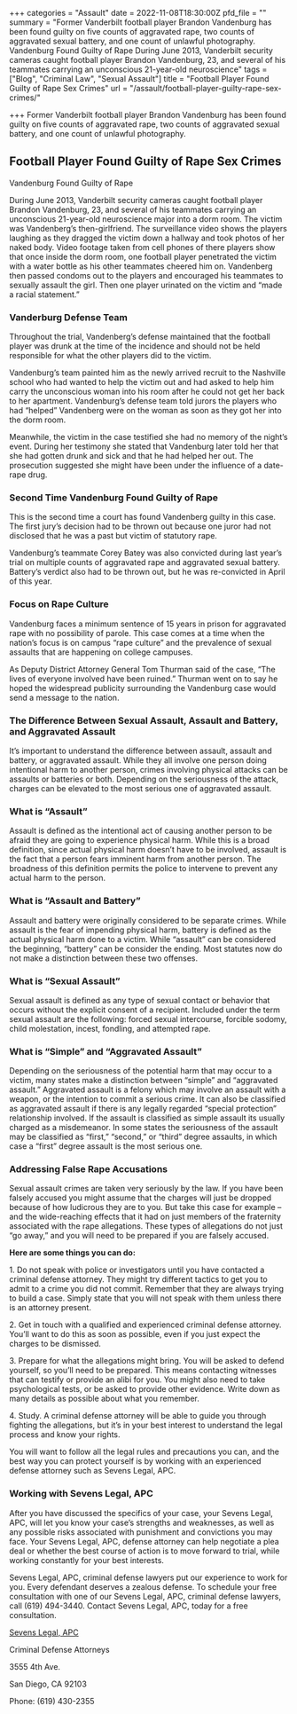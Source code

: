 +++
categories = "Assault"
date = 2022-11-08T18:30:00Z
pfd_file = ""
summary = "Former Vanderbilt football player Brandon Vandenburg has been found guilty on five counts of aggravated rape, two counts of aggravated sexual battery, and one count of unlawful photography. Vandenburg Found Guilty of Rape During June 2013, Vanderbilt security cameras caught football player Brandon Vandenburg, 23, and several of his teammates carrying an unconscious 21-year-old neuroscience"
tags = ["Blog", "Criminal Law", "Sexual Assault"]
title = "Football Player Found Guilty of Rape Sex Crimes"
url = "/assault/football-player-guilty-rape-sex-crimes/"

+++
Former Vanderbilt football player Brandon Vandenburg has been found guilty on five counts of aggravated rape, two counts of aggravated sexual battery, and one count of unlawful photography.

## Football Player Found Guilty of Rape Sex Crimes

Vandenburg Found Guilty of Rape

During June 2013, Vanderbilt security cameras caught football player Brandon Vandenburg, 23, and several of his teammates carrying an unconscious 21-year-old neuroscience major into a dorm room. The victim was Vandenberg’s then-girlfriend. The surveillance video shows the players laughing as they dragged the victim down a hallway and took photos of her naked body. Video footage taken from cell phones of there players show that once inside the dorm room, one football player penetrated the victim with a water bottle as his other teammates cheered him on. Vandenberg then passed condoms out to the players and encouraged his teammates to sexually assault the girl. Then one player urinated on the victim and “made a racial statement.”

### Vanderburg Defense Team

Throughout the trial, Vandenberg’s defense maintained that the football player was drunk at the time of the incidence and should not be held responsible for what the other players did to the victim.

Vandenburg’s team painted him as the newly arrived recruit to the Nashville school who had wanted to help the victim out and had asked to help him carry the unconscious woman into his room after he could not get her back to her apartment. Vandenburg’s defense team told jurors the players who had “helped” Vandenberg were on the woman as soon as they got her into the dorm room.

Meanwhile, the victim in the case testified she had no memory of the night’s event. During her testimony she stated that Vandenburg later told her that she had gotten drunk and sick and that he had helped her out. The prosecution suggested she might have been under the influence of a date-rape drug.

### Second Time Vandenburg Found Guilty of Rape

This is the second time a court has found Vandenberg guilty in this case. The first jury’s decision had to be thrown out because one juror had not disclosed that he was a past but victim of statutory rape.

Vandenburg’s teammate Corey Batey was also convicted during last year’s trial on multiple counts of aggravated rape and aggravated sexual battery. Battery’s verdict also had to be thrown out, but he was re-convicted in April of this year.

### Focus on Rape Culture

Vandenburg faces a minimum sentence of 15 years in prison for aggravated rape with no possibility of parole. This case comes at a time when the nation’s focus is on campus “rape culture” and the prevalence of sexual assaults that are happening on college campuses.

As Deputy District Attorney General Tom Thurman said of the case, “The lives of everyone involved have been ruined.” Thurman went on to say he hoped the widespread publicity surrounding the Vandenburg case would send a message to the nation.

### The Difference Between Sexual Assault, Assault and Battery, and Aggravated Assault

It’s important to understand the difference between assault, assault and battery, or aggravated assault. While they all involve one person doing intentional harm to another person, crimes involving physical attacks can be assaults or batteries or both. Depending on the seriousness of the attack, charges can be elevated to the most serious one of aggravated assault.

### What is “Assault”

Assault is defined as the intentional act of causing another person to be afraid they are going to experience physical harm. While this is a broad definition, since actual physical harm doesn’t have to be involved, assault is the fact that a person fears imminent harm from another person. The broadness of this definition permits the police to intervene to prevent any actual harm to the person.

### What is “Assault and Battery”

Assault and battery were originally considered to be separate crimes. While assault is the fear of impending physical harm, battery is defined as the actual physical harm done to a victim. While “assault” can be considered the beginning, “battery” can be consider the ending. Most statutes now do not make a distinction between these two offenses.

### What is “Sexual Assault”

Sexual assault is defined as any type of sexual contact or behavior that occurs without the explicit consent of a recipient. Included under the term sexual assault are the following: forced sexual intercourse, forcible sodomy, child molestation, incest, fondling, and attempted rape.

### What is “Simple” and “Aggravated Assault”

Depending on the seriousness of the potential harm that may occur to a victim, many states make a distinction between “simple” and “aggravated assault.” Aggravated assault is a felony which may involve an assault with a weapon, or the intention to commit a serious crime. It can also be classified as aggravated assault if there is any legally regarded “special protection” relationship involved. If the assault is classified as simple assault its usually charged as a misdemeanor. In some states the seriousness of the assault may be classified as “first,” “second,” or “third” degree assaults, in which case a “first” degree assault is the most serious one.

### Addressing False Rape Accusations

Sexual assault crimes are taken very seriously by the law. If you have been falsely accused you might assume that the charges will just be dropped because of how ludicrous they are to you. But take this case for example – and the wide-reaching effects that it had on just members of the fraternity associated with the rape allegations. These types of allegations do not just “go away,” and you will need to be prepared if you are falsely accused.

**Here are some things you can do:**

1\. Do not speak with police or investigators until you have contacted a criminal defense attorney. They might try different tactics to get you to admit to a crime you did not commit. Remember that they are always trying to build a case. Simply state that you will not speak with them unless there is an attorney present.

2\. Get in touch with a qualified and experienced criminal defense attorney. You’ll want to do this as soon as possible, even if you just expect the charges to be dismissed.

3\. Prepare for what the allegations might bring. You will be asked to defend yourself, so you’ll need to be prepared. This means contacting witnesses that can testify or provide an alibi for you. You might also need to take psychological tests, or be asked to provide other evidence. Write down as many details as possible about what you remember.

4\. Study. A criminal defense attorney will be able to guide you through fighting the allegations, but it’s in your best interest to understand the legal process and know your rights.

You will want to follow all the legal rules and precautions you can, and the best way you can protect yourself is by working with an experienced defense attorney such as Sevens Legal, APC.

### Working with Sevens Legal, APC

After you have discussed the specifics of your case, your Sevens Legal, APC, will let you know your case’s strengths and weaknesses, as well as any possible risks associated with punishment and convictions you may face. Your Sevens Legal, APC, defense attorney can help negotiate a plea deal or whether the best course of action is to move forward to trial, while working constantly for your best interests.

Sevens Legal, APC, criminal defense lawyers put our experience to work for you. Every defendant deserves a zealous defense. To schedule your free consultation with one of our Sevens Legal, APC, criminal defense lawyers, call (619) 494-3440. Contact Sevens Legal, APC, today for a free consultation.

[Sevens Legal, APC](https://www.sevenslegal.com/ "Sevens Legal, APC")

Criminal Defense Attorneys

3555 4th Ave.

San Diego, CA 92103

Phone: (619) 430-2355
